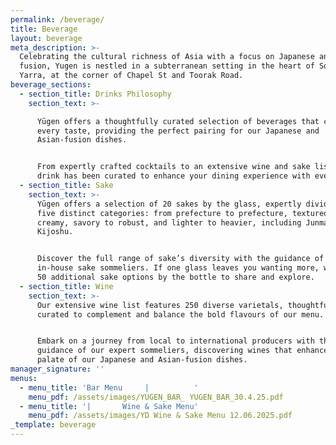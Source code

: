 ```yaml
---
permalink: /beverage/
title: Beverage
layout: beverage
meta_description: >-
  Celebrating the cultural richness of Asia with a focus on Japanese and Asian
  fusion, Yugen is nestled in a subterranean setting in the heart of South
  Yarra, at the corner of Chapel St and Toorak Road.
beverage_sections:
  - section_title: Drinks Philosophy
    section_text: >-

      Yūgen offers a thoughtfully curated selection of beverages that cater to
      every taste, providing the perfect pairing for our Japanese and
      Asian-fusion dishes. 


      From expertly crafted cocktails to an extensive wine and sake list. Each
      drink has been curated to enhance your dining experience with every sip.
  - section_title: Sake
    section_text: >-
      Yūgen offers a selection of 20 sakes by the glass, expertly divided into
      five distinct categories: from prefecture to prefecture, textured to
      creamy, savory to robust, and lighter to heavier, including Junmai to
      Kijoshu.


      Discover the full range of sake’s diversity with the guidance of our
      in-house sake sommeliers. If one glass leaves you wanting more, we offer
      50 additional sake options by the bottle to share and explore.
  - section_title: Wine
    section_text: >-
      Our extensive wine list features 250 diverse varietals, thoughtfully
      curated to complement and balance the bold flavours of our menu.


      Embark on a journey from local to international producers with the
      guidance of our expert sommeliers, discovering wines that enhance the rich
      palate of our Japanese and Asian-fusion dishes.
manager_signature: ''
menus:
  - menu_title: 'Bar Menu     |          '
    menu_pdf: /assets/images/YUGEN_BAR_ YUGEN_BAR_30.4.25.pdf
  - menu_title: '|       Wine & Sake Menu'
    menu_pdf: /assets/images/YD Wine & Sake Menu 12.06.2025.pdf
_template: beverage
---
```


